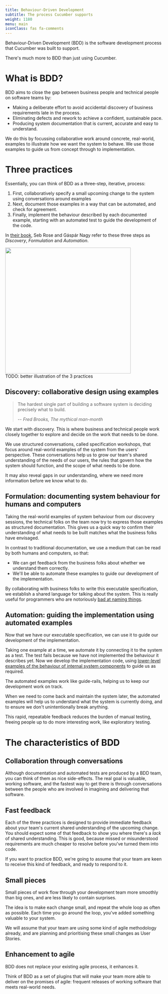 ```yaml
---
title: Behaviour-Driven Development
subtitle: The process Cucumber supports
weight: 1180
menu: main
iconClass: fas fa-comments
---
```


Behaviour-Driven Development (BDD) is the software development process that Cucumber was built to support.

There's much more to BDD than just using Cucumber.

# What is BDD?

BDD aims to close the gap between business people and technical people on software teams by:

* Making a deliberate effort to avoid accidental discovery of business requirements late in the process.
* Eliminating defects and rework to achieve a confident, sustainable pace.
* Producing system documentation that is current, accurate and easy to understand.

We do this by focussing collaborative work around concrete, real-world, examples to illustrate how we want the system to behave. We use those examples to guide us from concept through to implementation.

# Three practices

Essentially, you can think of BDD as a three-step, iterative, process:

1. First, collaboratively specify a small upcoming change to the system using conversations around examples
2. Next, document those examples in a way that can be automated, and check for agreement.
3. Finally, implement the behaviour described by each documented example, starting with an automated test to guide the development of the code.

In [their book](https://leanpub.com/bddbooks-discovery), Seb Rose and Gáspár Nagy refer to these three steps as _Discovery_, _Formulation_ and _Automation_.

 <figure style="margin:auto;">
  <img src="https://miro.medium.com/max/8602/1*GRABHv7ynanVvSIIzslr0Q.png" width="400px">
  <figcaption>TODO: better illustration of the 3 practices</figcaption>
</figure> 

## Discovery: collaborative design using examples

> The hardest single part of building a software system is deciding precisely what to build.
>
> -- <cite>Fred Brooks, The mythical man-month</cite>

We start with discovery. This is where business and technical people work closely together to explore and decide on the work that needs to be done.

We use structured conversations, called specification workshops, that focus around real-world examples of the system from the users' perspective. These conversations help us to grow our team's shared understanding of the needs of our users, the rules that govern how the system should function, and the scope of what needs to be done.

It may also reveal gaps in our understanding, where we need more information before we know what to do.

## Formulation: documenting system behaviour for humans and computers

Taking the real-world examples of system behaviour from our discovery sessions, the technical folks on the team now try to express those examples as structured documentation. This gives us a quick way to confirm their understanding of what needs to be built matches what the business folks have envisaged.

In contrast to traditional documentation, we use a medium that can be read by both humans and computers, so that:

* We can get feedback from the business folks about whether we understand them correctly.
* We'll be able to automate these examples to guide our development of the implementation.

By collaborating with business folks to write this executable specification, we establish a shared language for talking about the system. This is really useful for programmers who are notoriously [bad at naming things](https://martinfowler.com/bliki/TwoHardThings.html).

## Automation: guiding the implementation using automated examples

Now that we have our executable specification, we can use it to guide our development of the implementation.

Taking one example at a time, we automate it by connecting it to the system as a test. The test fails because we have not implemented the behaviour it describes yet. Now we develop the implementation code, using [lower-level examples of the behaviour of internal system components](https://anarchycreek.com/2009/05/20/theyre-called-microtests/) to guide us as required.

The automated examples work like guide-rails, helping us to keep our development work on track.

When we need to come back and maintain the system later, the automated examples will help us to understand what the system is currently doing, and to ensure we don't unintentionally break anything.

This rapid, repeatable feedback reduces the burden of manual testing, freeing people up to do more interesting work, like exploratory testing.

# The characteristics of BDD

## Collaboration through conversations

Although documentation and automated tests are produced by a BDD team, you can think of them as nice side-effects. The real goal is valuable, working software, and the fastest way to get there is through conversations between the people who are involved in imagining and delivering that software.

## Fast feedback

Each of the three practices is designed to provide immediate feedback about your team's current shared understanding of the upcoming change. You should expect some of that feedback to show you where there's a _lack_ of shared understanding. This is good, because missed or misunderstood requirements are much cheaper to resolve before you've turned them into code.

If you want to practice BDD, we're going to assume that your team are keen to receive this kind of feedback, and ready to respond to it.

## Small pieces

Small pieces of work flow through your development team more smoothly than big ones, and are less likely to contain surprises.

The idea is to make each change small, and repeat the whole loop as often as possible. Each time you go around the loop, you've added something valuable to your system.

We will assume that your team are using some kind of agile methodology already, and are planning and prioritising these small changes as User Stories.

## Enhancement to agile

BDD does not replace your existing agile process, it enhances it.

Think of BDD as a set of plugins that will make your team more able to deliver on the promises of agile: frequent releases of working software that meets real-world needs.

